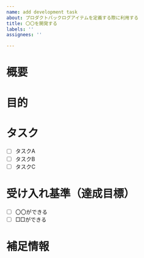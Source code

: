 ```yaml
---
name: add development task
about: プロダクトバックログアイテムを定義する際に利用する
title: 〇〇を開発する
labels: ''
assignees: ''

---
```


# 概要
<!-- このバックログアイテムの簡単な説明を記載してください -->

# 目的
<!-- このアイテムがプロダクトゴールにどのように貢献するかを記載してください -->

# タスク
<!-- このアイテムを実現するために必要な具体的なタスクをリスト化してください -->
- [ ] タスクA
- [ ] タスクB
- [ ] タスクC

# 受け入れ基準（達成目標）
<!-- このアイテムが完了したとみなすための基準を記載してください -->
- [ ] 〇〇ができる
- [ ] □□ができる

# 補足情報
<!-- 必要に応じて追加情報を記載してください -->
